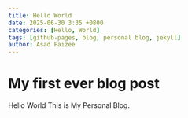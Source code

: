 ```yaml
---
title: Hello World
date: 2025-06-30 3:35 +0800
categories: [Hello, World]
tags: [github-pages, blog, personal blog, jekyll]
author: Asad Faizee
---
```


# My first ever blog post

Hello World This is My Personal Blog. 

